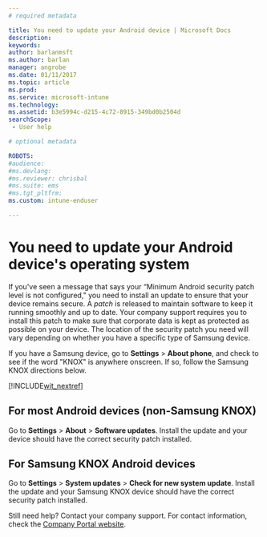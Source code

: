 ```yaml
---
# required metadata

title: You need to update your Android device | Microsoft Docs
description:
keywords:
author: barlanmsftms.author: barlan
manager: angrobe
ms.date: 01/11/2017
ms.topic: article
ms.prod:
ms.service: microsoft-intune
ms.technology:
ms.assetid: b3e5994c-d215-4c72-8915-349bd0b2504dsearchScope: - User help

# optional metadata

ROBOTS:  
#audience:
#ms.devlang:
#ms.reviewer: chrisbal
#ms.suite: ems
#ms.tgt_pltfrm:
ms.custom: intune-enduser

---
```


# You need to update your Android device's operating system

If you've seen a message that says your “Minimum Android security patch level is not configured," you need to install an update to ensure that your device remains secure. A _patch_ is released to maintain software to keep it running smoothly and up to date. Your company support requires you to install this patch to make sure that corporate data is kept as protected as possible on your device. The location of the security patch you need will vary depending on whether you have a specific type of Samsung device.

If you have a Samsung device, go to **Settings** > **About phone**, and check to see if the word "KNOX" is anywhere onscreen. If so, follow the Samsung KNOX directions below.

[!INCLUDE[wit_nextref](includes/end-user-os-update-guidance.md)]

## For most Android devices (non-Samsung KNOX)

Go to **Settings** > **About** > **Software updates**. Install the update and your device should have the correct security patch installed.

## For Samsung KNOX Android devices

Go to **Settings** > **System updates** > **Check for new system update**. Install the update and your Samsung KNOX device should have the correct security patch installed.



Still need help? Contact your company support. For contact information, check the [Company Portal website](http://portal.manage.microsoft.com).

